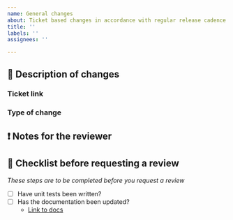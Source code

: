 ```yaml
---
name: General changes
about: Ticket based changes in accordance with regular release cadence.
title: ''
labels: ''
assignees: ''

---
```


## :wrench: Description of changes
<!-- Briefly describe your changes/important notes related to the changes here -->

### Ticket link
<!-- # Link to Jira issue goes here -->

### Type of change
<!-- Extract the relevant areas from the list below:
- [ ] New service, resolver, data loader
- [ ] Enhancements to an existing service, resolver, data loader
- [ ] New feature (if X, see checklist at the bottom)
- [ ] Refactor
- [ ] Bugfix
- [ ] Documentation
- [ ] Boilerplate
- [ ] Test specific
- [ ] Deployment
-->

## :exclamation: Notes for the reviewer
<!-- 
* Describe how your changes can be tested by the reviewer
* Give needed guidance if there are specific configurations that needs to be in place to run the application (only if not already stated in README and too general to be added to it)
* Ask any open questions you would like answers to -- follow up with the answer or an [RFC](link.com) if necessary.
-->

<!-- 
### :test_tube: Tests steps
* Open website on `xx.com`
* Log in as ..
* Navigate to ..
* _continue with necessary steps_ 
-->

<!-- 
### :eyes: Preview
_Use this to show the expected outcome when running the application if your work includes UI changes._

#### Old
_paste image here_

#### New
_paste image here_
-->

## :checkered_flag: Checklist before requesting a review
_These steps are to be completed before you request a review_

- [ ] Have unit tests been written?
- [ ] Has the documentation been updated?
  - [Link to docs](please-add-link.com)

<!-- Extra checklist steps when adding new entity in X
- [ ] Have tracking permissions been added to relevant tables?
  - [Link to PR](please-add-link.com)
- [ ] Have new CloudWatch metrics been added?
  - [Link to PR](please-add-link.com)
- [ ] Have new sprocs been added?
-->
